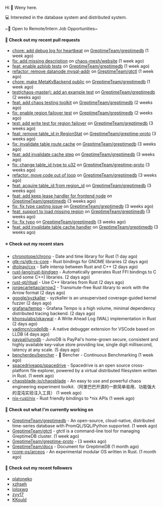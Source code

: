 Hi 👋 Weny here.

💻 Interested in the database system and distributed system.

~🍺 Open to Remote/Intern Job Opportunities~

#### 🔨 Check out my recent pull requests

- [chore: add debug log for heartbeat](https://github.com/GreptimeTeam/greptimedb/pull/1770) on [GreptimeTeam/greptimedb](https://github.com/GreptimeTeam/greptimedb) (1 week ago)
- [fix: add missing description](https://github.com/chaos-mesh/website/pull/389) on [chaos-mesh/website](https://github.com/chaos-mesh/website) (1 week ago)
- [feat: enable azblob tests](https://github.com/GreptimeTeam/greptimedb/pull/1765) on [GreptimeTeam/greptimedb](https://github.com/GreptimeTeam/greptimedb) (1 week ago)
- [refactor: remove datanode mysql-addr](https://github.com/GreptimeTeam/gtctl/pull/81) on [GreptimeTeam/gtctl](https://github.com/GreptimeTeam/gtctl) (1 week ago)
- [chore: make MetaKvBackend public](https://github.com/GreptimeTeam/greptimedb/pull/1761) on [GreptimeTeam/greptimedb](https://github.com/GreptimeTeam/greptimedb) (1 week ago)
- [test(chaos-master): add an example test](https://github.com/GreptimeTeam/greptimedb/pull/1736) on [GreptimeTeam/greptimedb](https://github.com/GreptimeTeam/greptimedb) (2 weeks ago)
- [feat: add chaos testing toolkit](https://github.com/GreptimeTeam/greptimedb/pull/1713) on [GreptimeTeam/greptimedb](https://github.com/GreptimeTeam/greptimedb) (2 weeks ago)
- [fix: enable region failover test](https://github.com/GreptimeTeam/greptimedb/pull/1699) on [GreptimeTeam/greptimedb](https://github.com/GreptimeTeam/greptimedb) (2 weeks ago)
- [test: add write test for region failover](https://github.com/GreptimeTeam/greptimedb/pull/1673) on [GreptimeTeam/greptimedb](https://github.com/GreptimeTeam/greptimedb) (3 weeks ago)
- [feat: remove table_id in RegionStat](https://github.com/GreptimeTeam/greptime-proto/pull/43) on [GreptimeTeam/greptime-proto](https://github.com/GreptimeTeam/greptime-proto) (3 weeks ago)
- [fix: invalidate table route cache](https://github.com/GreptimeTeam/greptimedb/pull/1663) on [GreptimeTeam/greptimedb](https://github.com/GreptimeTeam/greptimedb) (3 weeks ago)
- [feat: add invalidate cache step](https://github.com/GreptimeTeam/greptimedb/pull/1658) on [GreptimeTeam/greptimedb](https://github.com/GreptimeTeam/greptimedb) (3 weeks ago)
- [fix: change table_id type to u32](https://github.com/GreptimeTeam/greptime-proto/pull/40) on [GreptimeTeam/greptime-proto](https://github.com/GreptimeTeam/greptime-proto) (3 weeks ago)
- [refactor: move code out of loop](https://github.com/GreptimeTeam/greptimedb/pull/1657) on [GreptimeTeam/greptimedb](https://github.com/GreptimeTeam/greptimedb) (3 weeks ago)
- [feat: acquire table_id from region_id](https://github.com/GreptimeTeam/greptimedb/pull/1656) on [GreptimeTeam/greptimedb](https://github.com/GreptimeTeam/greptimedb) (3 weeks ago)
- [feat: add keep lease handler for frontend node](https://github.com/GreptimeTeam/greptimedb/pull/1655) on [GreptimeTeam/greptimedb](https://github.com/GreptimeTeam/greptimedb) (3 weeks ago)
- [fix: fix type casting issue](https://github.com/GreptimeTeam/greptimedb/pull/1652) on [GreptimeTeam/greptimedb](https://github.com/GreptimeTeam/greptimedb) (3 weeks ago)
- [feat: support to load missing region](https://github.com/GreptimeTeam/greptimedb/pull/1651) on [GreptimeTeam/greptimedb](https://github.com/GreptimeTeam/greptimedb) (3 weeks ago)
- [fix: fix typo](https://github.com/GreptimeTeam/greptimedb/pull/1649) on [GreptimeTeam/greptimedb](https://github.com/GreptimeTeam/greptimedb) (3 weeks ago)
- [feat: add invalidate table cache handler](https://github.com/GreptimeTeam/greptimedb/pull/1633) on [GreptimeTeam/greptimedb](https://github.com/GreptimeTeam/greptimedb) (3 weeks ago)

#### ⭐ Check out my recent stars

- [chronotope/chrono](https://github.com/chronotope/chrono) - Date and time library for Rust (1 day ago)
- [gtk-rs/gtk-rs-core](https://github.com/gtk-rs/gtk-rs-core) - Rust bindings for GNOME libraries (2 days ago)
- [dtolnay/cxx](https://github.com/dtolnay/cxx) - Safe interop between Rust and C&#43;&#43; (2 days ago)
- [rust-lang/rust-bindgen](https://github.com/rust-lang/rust-bindgen) - Automatically generates Rust FFI bindings to C (and some C&#43;&#43;) libraries. (2 days ago)
- [rust-qt/ritual](https://github.com/rust-qt/ritual) - Use C&#43;&#43; libraries from Rust (2 days ago)
- [jorgecarleitao/arrow2](https://github.com/jorgecarleitao/arrow2) - Transmute-free Rust library to work with the Arrow format (2 days ago)
- [google/syzkaller](https://github.com/google/syzkaller) - syzkaller is an unsupervised coverage-guided kernel fuzzer (2 days ago)
- [grafana/tempo](https://github.com/grafana/tempo) - Grafana Tempo is a high volume, minimal dependency distributed tracing backend. (2 days ago)
- [khonsulabs/okaywal](https://github.com/khonsulabs/okaywal) - A Write Ahead Log (WAL) implementation in Rust (2 days ago)
- [vadimcn/codelldb](https://github.com/vadimcn/codelldb) - A native debugger extension for VSCode based on LLDB (4 days ago)
- [paypal/junodb](https://github.com/paypal/junodb) - JunoDB is PayPal&#39;s home-grown secure, consistent and highly available key-value store providing low, single digit millisecond, latency at any scale. (5 days ago)
- [bencherdev/bencher](https://github.com/bencherdev/bencher) - 🐰 Bencher - Continuous Benchmarking (1 week ago)
- [spacedriveapp/spacedrive](https://github.com/spacedriveapp/spacedrive) - Spacedrive is an open source cross-platform file explorer, powered by a virtual distributed filesystem written in Rust. (1 week ago)
- [chaosblade-io/chaosblade](https://github.com/chaosblade-io/chaosblade) - An easy to use and powerful chaos engineering experiment toolkit.（阿里巴巴开源的一款简单易用、功能强大的混沌实验注入工具） (1 week ago)
- [nix-rust/nix](https://github.com/nix-rust/nix) - Rust friendly bindings to *nix APIs (1 week ago)

#### 👷 Check out what I'm currently working on

- [GreptimeTeam/greptimedb](https://github.com/GreptimeTeam/greptimedb) - An open-source, cloud-native, distributed time-series database with PromQL/SQL/Python supported. (1 week ago)
- [GreptimeTeam/gtctl](https://github.com/GreptimeTeam/gtctl) - gtctl is a command-line tool for managing GreptimeDB cluster. (1 week ago)
- [GreptimeTeam/greptime-proto](https://github.com/GreptimeTeam/greptime-proto) -  (3 weeks ago)
- [GreptimeTeam/docs](https://github.com/GreptimeTeam/docs) - Document for GreptimeDB (1 month ago)
- [rcore-os/arceos](https://github.com/rcore-os/arceos) - An experimental modular OS written in Rust. (1 month ago)

#### 👯 Check out my recent followers

- [platoneko](https://github.com/platoneko)
- [xzhseh](https://github.com/xzhseh)
- [loloxwg](https://github.com/loloxwg)
- [zyy17](https://github.com/zyy17)
- [KKould](https://github.com/KKould)



